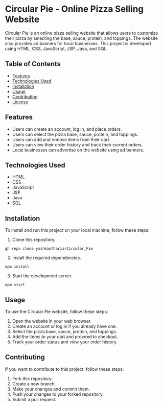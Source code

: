 # Circular Pie - Online Pizza Selling Website

Circular Pie is an online pizza selling website that allows users to customize their pizza by selecting the base, sauce, protein, and toppings. The website also provides ad banners for local businesses. This project is developed using HTML, CSS, JavaScript, JSP, Java, and SQL.

## Table of Contents

- [Features](#features)
- [Technologies Used](#technologies-used)
- [Installation](#installation)
- [Usage](#usage)
- [Contributing](#contributing)
- [License](#license)

## Features

- Users can create an account, log in, and place orders.
- Users can select the pizza base, sauce, protein, and toppings.
- Users can add and remove items from their cart.
- Users can view their order history and track their current orders.
- Local businesses can advertise on the website using ad banners.

## Technologies Used

- HTML
- CSS
- JavaScript
- JSP
- Java
- SQL

## Installation

To install and run this project on your local machine, follow these steps:

1. Clone this repository.
```
gh repo clone yashkantharia/Circular_Pie
```

2. Install the required dependencies.
```
npm install
```

3. Start the development server.
```
npm start
```

## Usage

To use the Circular Pie website, follow these steps:

1. Open the website in your web browser.
2. Create an account or log in if you already have one.
3. Select the pizza base, sauce, protein, and toppings.
4. Add the items to your cart and proceed to checkout.
5. Track your order status and view your order history.

## Contributing

If you want to contribute to this project, follow these steps:

1. Fork this repository.
2. Create a new branch.
3. Make your changes and commit them.
4. Push your changes to your forked repository.
5. Submit a pull request.


